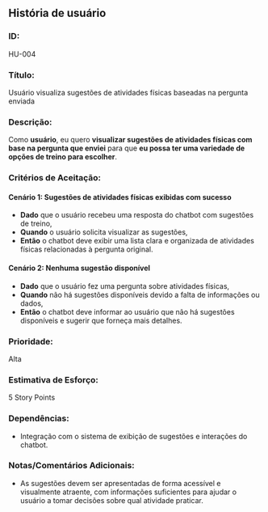 ## História de usuário

### **ID:**

HU-004

### **Título:**

Usuário visualiza sugestões de atividades físicas baseadas na pergunta enviada

### **Descrição:**

Como **usuário**, eu quero **visualizar sugestões de atividades físicas com base na pergunta que enviei** para que **eu possa ter uma variedade de opções de treino para escolher**.

### **Critérios de Aceitação:**

#### Cenário 1: Sugestões de atividades físicas exibidas com sucesso

- **Dado** que o usuário recebeu uma resposta do chatbot com sugestões de treino,
- **Quando** o usuário solicita visualizar as sugestões,
- **Então** o chatbot deve exibir uma lista clara e organizada de atividades físicas relacionadas à pergunta original.

#### Cenário 2: Nenhuma sugestão disponível

- **Dado** que o usuário fez uma pergunta sobre atividades físicas,
- **Quando** não há sugestões disponíveis devido a falta de informações ou dados,
- **Então** o chatbot deve informar ao usuário que não há sugestões disponíveis e sugerir que forneça mais detalhes.

### **Prioridade:**

Alta

### **Estimativa de Esforço:**

5 Story Points

### **Dependências:**

- Integração com o sistema de exibição de sugestões e interações do chatbot.

### **Notas/Comentários Adicionais:**

- As sugestões devem ser apresentadas de forma acessível e visualmente atraente, com informações suficientes para ajudar o usuário a tomar decisões sobre qual atividade praticar.
